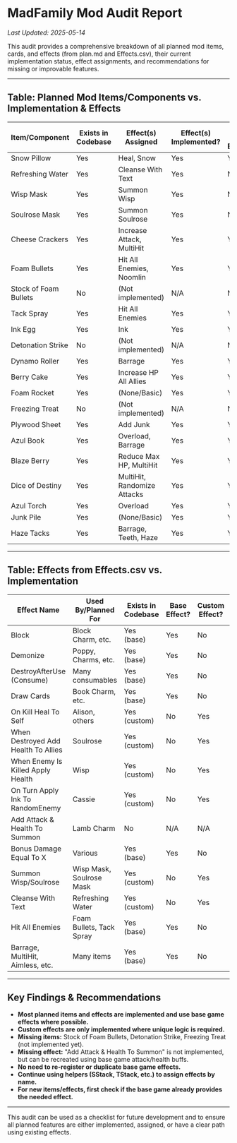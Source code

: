 # MadFamily Mod Audit Report

_Last Updated: 2025-05-14_

This audit provides a comprehensive breakdown of all planned mod items, cards, and effects (from plan.md and Effects.csv), their current implementation status, effect assignments, and recommendations for missing or improvable features.

---

## Table: Planned Mod Items/Components vs. Implementation & Effects

| Item/Component         | Exists in Codebase | Effect(s) Assigned                | Effect(s) Implemented? | Uses Base Effect? | Custom Effect Needed? | Notes/Recommendations |
|-----------------------|--------------------|-----------------------------------|-----------------------|-------------------|----------------------|----------------------|
| Snow Pillow           | Yes                | Heal, Snow                        | Yes                  | Yes              | No                   | Uses base effects    |
| Refreshing Water      | Yes                | Cleanse With Text                 | Yes                  | No               | Yes                  | Custom effect exists |
| Wisp Mask             | Yes                | Summon Wisp                       | Yes                  | No               | Yes                  | Custom effect exists |
| Soulrose Mask         | Yes                | Summon Soulrose                   | Yes                  | No               | Yes                  | Custom effect exists |
| Cheese Crackers       | Yes                | Increase Attack, MultiHit         | Yes                  | Yes              | No                   | Uses base effects    |
| Foam Bullets          | Yes                | Hit All Enemies, Noomlin          | Yes                  | Yes              | No                   | Uses base effects    |
| Stock of Foam Bullets | No                 | (Not implemented)                 | N/A                  | N/A              | N/A                  | Not in codebase      |
| Tack Spray            | Yes                | Hit All Enemies                   | Yes                  | Yes              | No                   | Uses base effects    |
| Ink Egg               | Yes                | Ink                               | Yes                  | Yes              | No                   | Uses base effects    |
| Detonation Strike     | No                 | (Not implemented)                 | N/A                  | N/A              | N/A                  | Not in codebase      |
| Dynamo Roller         | Yes                | Barrage                           | Yes                  | Yes              | No                   | Uses base effects    |
| Berry Cake            | Yes                | Increase HP All Allies            | Yes                  | Yes              | No                   | Uses base effects    |
| Foam Rocket           | Yes                | (None/Basic)                      | Yes                  | Yes              | No                   | Uses base effects    |
| Freezing Treat        | No                 | (Not implemented)                 | N/A                  | N/A              | N/A                  | Not in codebase      |
| Plywood Sheet         | Yes                | Add Junk                          | Yes                  | Yes              | No                   | Uses base effects    |
| Azul Book             | Yes                | Overload, Barrage                 | Yes                  | Yes              | No                   | Uses base effects    |
| Blaze Berry           | Yes                | Reduce Max HP, MultiHit           | Yes                  | Yes              | No                   | Uses base effects    |
| Dice of Destiny       | Yes                | MultiHit, Randomize Attacks       | Yes                  | Yes              | No                   | Uses base effects    |
| Azul Torch            | Yes                | Overload                          | Yes                  | Yes              | No                   | Uses base effects    |
| Junk Pile             | Yes                | (None/Basic)                      | Yes                  | Yes              | No                   | Uses base effects    |
| Haze Tacks            | Yes                | Barrage, Teeth, Haze              | Yes                  | Yes              | No                   | Uses base effects    |

---

## Table: Effects from Effects.csv vs. Implementation

| Effect Name                        | Used By/Planned For         | Exists in Codebase | Base Effect? | Custom Effect? | Notes/Recommendation                  |
|------------------------------------|----------------------------|--------------------|--------------|---------------|---------------------------------------|
| Block                             | Block Charm, etc.           | Yes (base)         | Yes          | No            | Use base effect                      |
| Demonize                          | Poppy, Charms, etc.         | Yes (base)         | Yes          | No            | Use base effect                      |
| DestroyAfterUse (Consume)         | Many consumables            | Yes (base)         | Yes          | No            | Use base effect                      |
| Draw Cards                        | Book Charm, etc.            | Yes (base)         | Yes          | No            | Use base effect                      |
| On Kill Heal To Self              | Alison, others              | Yes (custom)       | No           | Yes           | Custom effect implemented             |
| When Destroyed Add Health To Allies| Soulrose                    | Yes (custom)       | No           | Yes           | Custom effect implemented             |
| When Enemy Is Killed Apply Health | Wisp                        | Yes (custom)       | No           | Yes           | Custom effect implemented             |
| On Turn Apply Ink To RandomEnemy  | Cassie                      | Yes (custom)       | No           | Yes           | Custom effect implemented             |
| Add Attack & Health To Summon     | Lamb Charm                  | No                 | N/A          | N/A           | Can use base effects (buffs)          |
| Bonus Damage Equal To X           | Various                     | Yes (base)         | Yes          | No            | Use base effect                      |
| Summon Wisp/Soulrose              | Wisp Mask, Soulrose Mask    | Yes (custom)       | No           | Yes           | Custom effect implemented             |
| Cleanse With Text                 | Refreshing Water            | Yes (custom)       | No           | Yes           | Custom effect implemented             |
| Hit All Enemies                   | Foam Bullets, Tack Spray    | Yes (base)         | Yes          | No            | Use base effect                      |
| Barrage, MultiHit, Aimless, etc.  | Many items                  | Yes (base)         | Yes          | No            | Use base effects                     |

---

## Key Findings & Recommendations

- **Most planned items and effects are implemented and use base game effects where possible.**
- **Custom effects are only implemented where unique logic is required.**
- **Missing items:** Stock of Foam Bullets, Detonation Strike, Freezing Treat (not implemented yet).
- **Missing effect:** "Add Attack & Health To Summon" is not implemented, but can be recreated using base game attack/health buffs.
- **No need to re-register or duplicate base game effects.**
- **Continue using helpers (SStack, TStack, etc.) to assign effects by name.**
- **For new items/effects, first check if the base game already provides the needed effect.**

---

This audit can be used as a checklist for future development and to ensure all planned features are either implemented, assigned, or have a clear path using existing effects.
